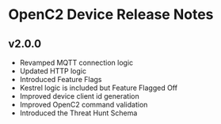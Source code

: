 # OpenC2 Device Release Notes

## v2.0.0

* Revamped MQTT connection logic
* Updated HTTP logic
* Introduced Feature Flags
* Kestrel logic is included but Feature Flagged Off
* Improved device client id generation
* Improved OpenC2 command validation
* Introduced the Threat Hunt Schema